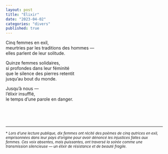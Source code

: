 ```yaml
---
layout: post
title: "Élixir"
date: "2023-04-02"
categories: "divers"
published: true
---
```


Cinq femmes en exil,  
meurtries par les traditions des hommes —  
elles parlent de leur solitude.  

Quinze femmes solidaires,  
si profondes dans leur féminité  
que le silence des pierres retentit  
jusqu’au bout du monde.  

Jusqu’à nous —  
l’élixir insufflé,  
le temps d’une parole en danger.  

<br/>
<br/>
<br/>


___
<sup>* *Lors d’une lecture publique, dix femmes ont récité des poèmes de cinq autrices en exil, emprisonnées dans leur pays d’origine pour avoir dénoncé les injustices faites aux femmes. Ces voix absentes, mais puissantes, ont traversé la soirée comme une transmission silencieuse — un élixir de résistance et de beauté fragile.*</sup>
